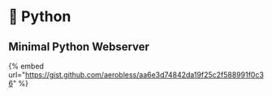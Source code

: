 # 🐍 Python

## Minimal Python Webserver

{% embed url="https://gist.github.com/aerobless/aa6e3d74842da19f25c2f588991f0c36" %}
